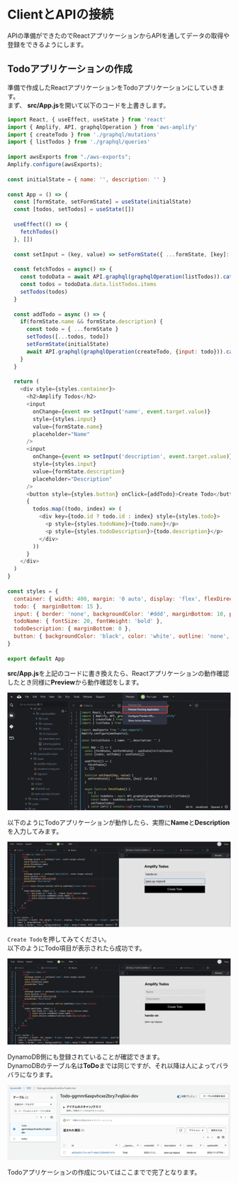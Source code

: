 # ClientとAPIの接続
APIの準備ができたのでReactアプリケーションからAPIを通してデータの取得や登録をできるようにします。  

## Todoアプリケーションの作成
準備で作成したReactアプリケーションをTodoアプリケーションにしていきます。  
まず、 **src/App.js**を開いて以下のコードを上書きします。  

```javascript
import React, { useEffect, useState } from 'react'
import { Amplify, API, graphqlOperation } from 'aws-amplify'
import { createTodo } from './graphql/mutations'
import { listTodos } from './graphql/queries'

import awsExports from "./aws-exports";
Amplify.configure(awsExports);

const initialState = { name: '', description: '' }

const App = () => {
  const [formState, setFormState] = useState(initialState)
  const [todos, setTodos] = useState([])

  useEffect(() => {
    fetchTodos()
  }, [])

  const setInput = (key, value) => setFormState({ ...formState, [key]: value })
  
  const fetchTodos = async() => {
    const todoData = await API.graphql(graphqlOperation(listTodos)).catch(_ => console.log('error fetching todos'))
    const todos = todoData.data.listTodos.items
    setTodos(todos)
  }

  const addTodo = async () => {
    if(formState.name && formState.description) {
      const todo = { ...formState }
      setTodos([...todos, todo])
      setFormState(initialState)
      await API.graphql(graphqlOperation(createTodo, {input: todo})).catch(err => console.log('error creating todo:', err))
    }
  }

  return (
    <div style={styles.container}>
      <h2>Amplify Todos</h2>
      <input
        onChange={event => setInput('name', event.target.value)}
        style={styles.input}
        value={formState.name}
        placeholder="Name"
      />
      <input
        onChange={event => setInput('description', event.target.value)}
        style={styles.input}
        value={formState.description}
        placeholder="Description"
      />
      <button style={styles.button} onClick={addTodo}>Create Todo</button>
      {
        todos.map((todo, index) => (
          <div key={todo.id ? todo.id : index} style={styles.todo}>
            <p style={styles.todoName}>{todo.name}</p>
            <p style={styles.todoDescription}>{todo.description}</p>
          </div>
        ))
      }
    </div>
  )
}

const styles = {
  container: { width: 400, margin: '0 auto', display: 'flex', flexDirection: 'column', justifyContent: 'center', padding: 20 },
  todo: {  marginBottom: 15 },
  input: { border: 'none', backgroundColor: '#ddd', marginBottom: 10, padding: 8, fontSize: 18 },
  todoName: { fontSize: 20, fontWeight: 'bold' },
  todoDescription: { marginBottom: 0 },
  button: { backgroundColor: 'black', color: 'white', outline: 'none', fontSize: 18, padding: '12px 0px' }
}

export default App
```

**src/App.js**を上記のコードに書き換えたら、Reactアプリケーションの動作確認したとき同様に**Preview**から動作確認をします。  

![handson_4](./img/handson_4.png)

以下のようにTodoアプリケーションが動作したら、実際に**Name**と**Description**を入力してみます。

![handson_5](./img/handson_5.png)

`Create Todo`を押してみてください。  
以下のようにTodo項目が表示されたら成功です。

![handson_6](./img/handson_6.png)

DynamoDB側にも登録されていることが確認できます。  
DynamoDBのテーブル名は**ToDo**までは同じですが、それ以降は人によってバラバラになります。  

![handson_7](./img/handson_7.png)

Todoアプリケーションの作成についてはここまでで完了となります。